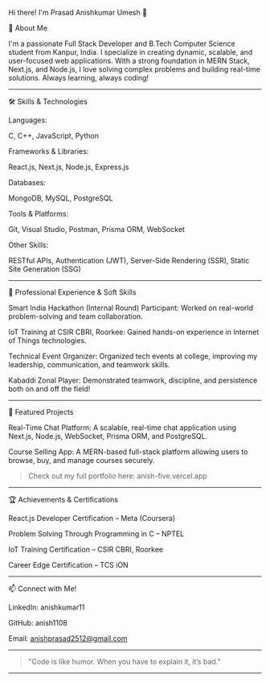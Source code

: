 
Hi there! I'm Prasad Anishkumar Umesh 👋

🚀 About Me

I'm a passionate Full Stack Developer and B.Tech Computer Science student from Kanpur, India.
I specialize in creating dynamic, scalable, and user-focused web applications. With a strong foundation in MERN Stack, Next.js, and Node.js, I love solving complex problems and building real-time solutions. Always learning, always coding!


---

🛠️ Skills & Technologies

Languages:

C, C++, JavaScript, Python


Frameworks & Libraries:

React.js, Next.js, Node.js, Express.js


Databases:

MongoDB, MySQL, PostgreSQL


Tools & Platforms:

Git, Visual Studio, Postman, Prisma ORM, WebSocket


Other Skills:

RESTful APIs, Authentication (JWT), Server-Side Rendering (SSR), Static Site Generation (SSG)



---

💼 Professional Experience & Soft Skills

Smart India Hackathon (Internal Round) Participant: Worked on real-world problem-solving and team collaboration.

IoT Training at CSIR CBRI, Roorkee: Gained hands-on experience in Internet of Things technologies.

Technical Event Organizer: Organized tech events at college, improving my leadership, communication, and teamwork skills.

Kabaddi Zonal Player: Demonstrated teamwork, discipline, and persistence both on and off the field!



---

🌟 Featured Projects

Real-Time Chat Platform: A scalable, real-time chat application using Next.js, Node.js, WebSocket, Prisma ORM, and PostgreSQL.

Course Selling App: A MERN-based full-stack platform allowing users to browse, buy, and manage courses securely.


> Check out my full portfolio here: anish-five.vercel.app




---

🏆 Achievements & Certifications

React.js Developer Certification – Meta (Coursera)

Problem Solving Through Programming in C – NPTEL

IoT Training Certification – CSIR CBRI, Roorkee

Career Edge Certification – TCS iON



---

📫 Connect with Me!

LinkedIn: anishkumar11

GitHub: anish1108

Email: anishprasad2512@gmail.com



---

> "Code is like humor. When you have to explain it, it’s bad."




---

